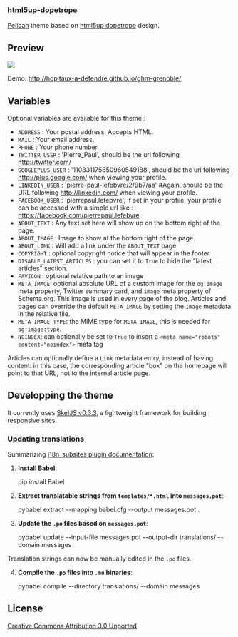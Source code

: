### html5up-dopetrope

[Pelican](https://github.com/getpelican/pelican/) theme based on [html5up dopetrope](https://html5up.net/dopetrope) design.

## Preview
![](https://raw.github.com/PierrePaul/html5-dopetrope/master/screenshot.png)

Demo: <http://hopitaux-a-defendre.github.io/ghm-grenoble/>

## Variables

Optional variables are available for this theme :

*  `ADDRESS` : Your postal address. Accepts HTML.
*  `MAIL` : Your email address.
*  `PHONE` : Your phone number.
*  `TWITTER_USER` : 'Pierre_Paul', should be the url following http://twitter.com/
*  `GOOGLEPLUS_USER` : '110831175850960549188', should be the url following http://plus.google.com/ when viewing your profile.
*  `LINKEDIN_USER` : 'pierre-paul-lefebvre/2/9b7/aa' #Again, should be the URL following http://linkedin.com/ when viewing your profile.
*  `FACEBOOK_USER` : 'pierrepaul.lefebvre', if set in your profile, your profile can be accessed with a simple url like : https://facebook.com/pierrepaul.lefebvre
*  `ABOUT_TEXT` : Any text set here will show up on the bottom right of the page.
*  `ABOUT_IMAGE` : Image to show at the bottom right of the page.
*  `ABOUT_LINK` : Will add a link under the `ABOUT_TEXT` page 
*  `COPYRIGHT` : optional copyright notice that will appear in the footer
*  `DISABLE_LATEST_ARTICLES` : you can set it to `True` to hide the "latest articles" section.
*  `FAVICON` : optional relative path to an image
* `META_IMAGE`: optional absolute URL of a custom image for the `og:image` meta property,
Twitter summary card, and `image` meta property of Schema.org.
This image is used in every page of the blog. Articles and pages can override the default
`META_IMAGE` by setting the `Image` metadata in the relative file.
* `META_IMAGE_TYPE`: the MIME type for `META_IMAGE`, this is needed for `og:image:type`.
* `NOINDEX`: can optionally be set to `True` to insert a `<meta name="robots" content="noindex">` meta tag

Articles can optionally define a `Link` metadata entry, instead of having content:
in this case, the corresponding article "box" on the homepage will point to that URL,
not to the internal article page.

## Developping the theme

It currently uses [SkelJS v0.3.3](https://github.com/ajlkn/skel),
a lightweight framework for building responsive sites.

### Updating translations

Summarizing [i18n_subsites plugin documentation](https://github.com/getpelican/pelican-plugins/blob/master/i18n_subsites/localizing_using_jinja2.rst#3-extract-translatable-strings-and-translate-them):

1. **Install Babel**:

    pip install Babel

2. **Extract translatable strings from `templates/*.html` into `messages.pot`**:

    pybabel extract --mapping babel.cfg --output messages.pot .

3. **Update the `.po` files based on `messages.pot`**:

    pybabel update --input-file messages.pot --output-dir translations/ --domain messages

Translation strings can now be manually edited in the `.po` files.

4. **Compile the `.po` files into `.mo` binaries**:

    pybabel compile --directory translations/ --domain messages

## License

[Creative Commons Attribution 3.0 Unported](https://raw.github.com/PierrePaul/html5-dopetrope/master/LICENSE.txt)
